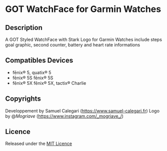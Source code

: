 # GOT WatchFace for Garmin Watches

## Description ##

A GOT Styled WatchFace with Stark Logo for Garmin Watches
include steps goal graphic, second counter, battery  and heart rate informations

## Compatibles Devices ##

- fēnix® 5, quatix® 5
- fēnix® 5S fēnix® 5S
- fēnix® 5X fēnix® 5X, tactix® Charlie

## Copyrights ##

Developpement by Samuel Calegari (https://www.samuel-calegari.fr)
Logo by @_Mogriave_ (https://www.instagram.com/_mogriave_/)

## Licence ##

Released under the [MIT Licence](https://opensource.org/licenses/MIT)


